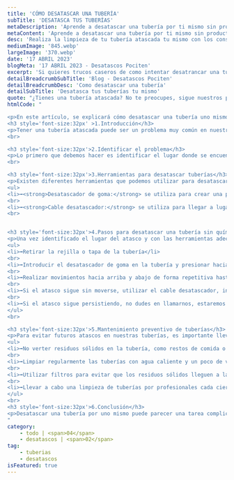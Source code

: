 ```yaml
---
title: 'CÓMO DESATASCAR UNA TUBERÍA'
subTitle: 'DESATASCA TUS TUBERÍAS'
metaDescription: 'Aprende a desatascar una tubería por ti mismo sin productos químicos. Sigue nuestros consejos y utiliza las herramientas adecuadas para solucionar el problema.'
metaContent: 'Aprende a desatascar una tubería por ti mismo sin productos químicos. Sigue nuestros consejos y utiliza las herramientas adecuadas para solucionar el problema.'
desc: 'Realiza la limpieza de tu tubería atascada tu mismo con los consejos de Desatascos Pociten'
mediumImage: '845.webp'
largeImage: '370.webp'
date: '17 ABRIL 2023'
blogMeta: '17 ABRIL 2023 - Desatascos Pociten'
excerpt: 'Si quieres trucos caseros de como intentar desatrancar una tubería este es tu sitio'
detailBreadcrumbSubTitle: 'Blog - Desatascos Pociten'
detailBreadcrumbDesc: 'Como desatascar una tubería'
detailSubTitle: 'Desatasca tus tuberías tu mismo'
quote: "¿Tienes una tubería atascada? No te preocupes, sigue nuestros pasos y utiliza nuestras herramientas recomendadas para solucionarlo fácilmente. "
htmlCode: "

<p>En este artículo, se explicará cómo desatascar una tubería uno mismo sin necesidad de contratar a un fontanero/pocero o utilizar productos químicos. Se proporcionarán algunos consejos y herramientas útiles para identificar el problema y resolverlo. Además, se ofrecerán algunas sugerencias para el mantenimiento preventivo de las tuberías para evitar futuros atascos.</p>
<h3 style='font-size:32px' >1.Introducción</h3>
<p>Tener una tubería atascada puede ser un problema muy común en nuestros hogares. Si no se soluciona a tiempo, puede convertirse en un problema mayor, generando malos olores, humedades o incluso filtraciones. A continuación, se explicará cómo desatascar una tubería yo mismo utilizando algunas herramientas y pasos sencillos.</p>
<br>

<h3 style='font-size:32px'>2.Identificar el problema</h3>
<p>Lo primero que debemos hacer es identificar el lugar donde se encuentra el atasco. Si se trata de una tubería de la cocina, puede deberse a restos de comida y grasa. Si se trata de una tubería del baño, puede deberse a pelos, restos de jabón o papel higiénico. Es importante tener en cuenta el lugar donde se encuentra el atasco para utilizar las herramientas adecuadas.</p>
<br>

<h3 style='font-size:32px'>3.Herramientas para desatascar tuberías</h3>
<p>Existen diferentes herramientas que podemos utilizar para desatascar una tubería sin necesidad de utilizar productos químicos. Algunas de ellas son:</p>
<ul>
<li>➡️<strong>Desatascador de goma:</strong> se utiliza para crear una presión en la tubería y hacer que el atasco se mueva.</li>
<br>
<li>➡️<strong>Cable desatascador:</strong> se utiliza para llegar a lugares más profundos donde el desatascador de goma no llega.</li>
<br>


<h3 style='font-size:32px'>4.Pasos para desatascar una tubería sin químicos</h3>
<p>Una vez identificado el lugar del atasco y con las herramientas adecuadas, podemos seguir los siguientes pasos para desatascar la tubería:</p>
<ul>
<li>➡️Retirar la rejilla o tapa de la tubería</li>
<br>
<li>➡️Introducir el desatascador de goma en la tubería y presionar hacia abajo con fuerza.</li>
<br>
<li>➡️Realizar movimientos hacia arriba y abajo de forma repetitiva hasta que el atasco se desplace y se deshaga.</li>
<br>
<li>➡️Si el atasco sigue sin moverse, utilizar el cable desatascador, introduciéndolo poco a poco y girándolo suavemente para deshacer el atasco.</li>
<br>
<li>➡️Si el atasco sigue persistiendo, no dudes en llamarnos, estaremos encantados de solucionar tu problema.</li>
</ul>
<br>

<h3 style='font-size:32px'>5.Mantenimiento preventivo de tuberías</h3>
<p>Para evitar futuros atascos en nuestras tuberías, es importante llevar a cabo un mantenimiento preventivo. Algunas sugerencias son:</p>
<ul>
<li>➡️No verter residuos sólidos en la tubería, como restos de comida o cabellos.</li>
<br>
<li>➡️Limpiar regularmente las tuberías con agua caliente y un poco de vinagre o bicarbonato.</li>
<br>
<li>➡️Utilizar filtros para evitar que los residuos sólidos lleguen a la tubería.</li>
<br>
<li>➡️Llevar a cabo una limpieza de tuberías por profesionales cada cierto tiempo.</li>
</ul>
<br>
<h3 style='font-size:32px'>6.Conclusión</h3>
<p>Desatascar una tubería por uno mismo puede parecer una tarea complicada, pero con las herramientas y pasos adecuados puede ser una tarea sencilla y eficaz. Además, llevar a cabo un mantenimiento preventivo nos ayudará a evitar futuros atascos y problemas mayores. Si aún así el desatasco se resiste, desde Desatascos Pociten ofrecemos un servicio urgente y económico, no dudes en llamarnos y solicitarnos presupuesto. Estaremos encantados de ayudarte</p>
"
category:
    - todo | <span>04</span>
    - desatascos | <span>02</span>
tag:
    - tuberias
    - desatascos
isFeatured: true
---
```

